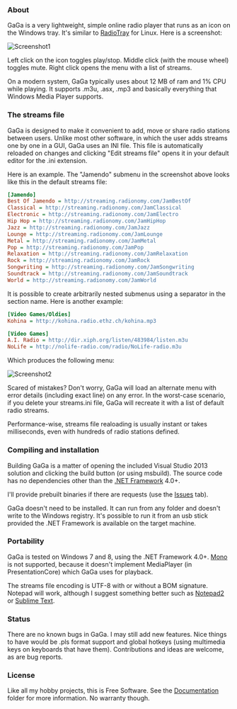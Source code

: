
### About

GaGa is a very lightweight, simple online radio player that runs as an icon
on the Windows tray. It's similar to [RadioTray][] for Linux. Here is a
screenshot:

![Screenshot1](https://raw.github.com/Beluki/GaGa/master/Screenshot/Screenshot1.png)

Left click on the icon toggles play/stop. Middle click (with the mouse wheel)
toggles mute. Right click opens the menu with a list of streams.

On a modern system, GaGa typically uses about 12 MB of ram and 1% CPU while
playing. It supports .m3u, .asx, .mp3 and basically everything that Windows
Media Player supports.

### The streams file

GaGa is designed to make it convenient to add, move or share radio stations
between users. Unlike most other software, in which the user adds streams
one by one in a GUI, GaGa uses an INI file. This file is automatically
reloaded on changes and clicking "Edit streams file" opens it in your
default editor for the .ini extension.

Here is an example. The "Jamendo" submenu in the screenshot above looks
like this in the default streams file:

```ini
[Jamendo]
Best Of Jamendo = http://streaming.radionomy.com/JamBestOf
Classical = http://streaming.radionomy.com/JamClassical
Electronic = http://streaming.radionomy.com/JamElectro
Hip Hop = http://streaming.radionomy.com/JamHipHop
Jazz = http://streaming.radionomy.com/JamJazz
Lounge = http://streaming.radionomy.com/JamLounge
Metal = http://streaming.radionomy.com/JamMetal
Pop = http://streaming.radionomy.com/JamPop
Relaxation = http://streaming.radionomy.com/JamRelaxation
Rock = http://streaming.radionomy.com/JamRock
Songwriting = http://streaming.radionomy.com/JamSongwriting
Soundtrack = http://streaming.radionomy.com/JamSoundtrack
World = http://streaming.radionomy.com/JamWorld
```

It is possible to create arbitrarily nested submenus using a separator
in the section name. Here is another example:

```ini
[Video Games/Oldies]
Kohina = http://kohina.radio.ethz.ch/kohina.mp3

[Video Games]
A.I. Radio = http://dir.xiph.org/listen/483984/listen.m3u
NoLife = http://nolife-radio.com/radio/NoLife-radio.m3u
```

Which produces the following menu:

![Screenshot2](https://raw.github.com/Beluki/GaGa/master/Screenshot/Screenshot2.png)

Scared of mistakes? Don't worry, GaGa will load an alternate menu with
error details (including exact line) on any error. In the worst-case
scenario, if you delete your streams.ini file, GaGa will recreate it
with a list of default radio streams.

Performance-wise, streams file realoading is usually instant or takes
milliseconds, even with hundreds of radio stations defined.

### Compiling and installation

Building GaGa is a matter of opening the included Visual Studio 2013
solution and clicking the build button (or using msbuild). The source code
has no dependencies other than the [.NET Framework][] 4.0+.

I'll provide prebuilt binaries if there are requests (use the [Issues][] tab).

GaGa doesn't need to be installed. It can run from any folder and doesn't
write to the Windows registry. It's possible to run it from an usb stick
provided the .NET Framework is available on the target machine.

### Portability

GaGa is tested on Windows 7 and 8, using the .NET Framework 4.0+. [Mono][]
is not supported, because it doesn't implement MediaPlayer (in PresentationCore)
which GaGa uses for playback.

The streams file encoding is UTF-8 with or without a BOM signature. Notepad
will work, although I suggest something better such as [Notepad2][] or
[Sublime Text][].

### Status

There are no known bugs in GaGa. I may still add new features. Nice things
to have would be .pls format support and global hotkeys (using multimedia
keys on keyboards that have them). Contributions and ideas are welcome, as
are bug reports.

### License

Like all my hobby projects, this is Free Software. See the [Documentation][]
folder for more information. No warranty though.

[Documentation]: https://github.com/Beluki/GaGa/tree/master/Documentation

[Issues]: https://github.com/Beluki/GaGa/issues
[Mono]: http://mono-project.com
[Notepad2]: http://www.flos-freeware.ch/notepad2.html
[.NET Framework]: http://www.microsoft.com/en-us/download/details.aspx?id=30653
[RadioTray]: http://radiotray.sourceforge.net
[Sublime Text]: http://www.sublimetext.com/


